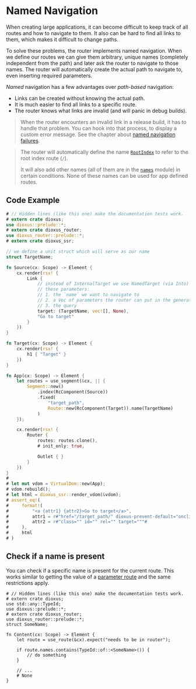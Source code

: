 # Named Navigation

When creating large applications, it can become difficult to keep track of all
routes and how to navigate to them. It also can be hard to find all links to
them, which makes it difficult to change paths.

To solve these problems, the router implements named navigation. When we define
our routes we can give them arbitrary, unique names (completely independent from
the path) and later ask the router to navigate to those names. The router will
automatically create the actual path to navigate to, even inserting required
parameters.

_Named_ navigation has a few advantages over _path-based_ navigation:
- Links can be created without knowing the actual path.
- It is much easier to find all links to a specific route.
- The router knows what links are invalid (and will panic in debug builds).

> When the router encounters an invalid link in a release build, it has to
> handle that problem. You can hook into that process, to display a custom error
> message. See the chapter about
> [named navigation failures](../failures/named.md).

> The router will automatically define the name [`RootIndex`] to refer to the
> root index route (`/`).
>
> It will also add other names (all of them are in the [`names`] module) in
> certain conditions. None of these names can be used for app defined routes.

## Code Example
```rust
# // Hidden lines (like this one) make the documentation tests work.
# extern crate dioxus;
use dioxus::prelude::*;
# extern crate dioxus_router;
use dioxus_router::prelude::*;
# extern crate dioxus_ssr;

// we define a unit struct which will serve as our name
struct TargetName;

fn Source(cx: Scope) -> Element {
    cx.render(rsx! {
        Link {
            // instead of InternalTarget we use NamedTarget (via Into) with
            // these parameters:
            // 1. the `name` we want to navigate to
            // 2. a Vec of parameters the router can put in the generated path
            // 3. the query
            target: (TargetName, vec![], None),
            "Go to target"
        }
    })
}

fn Target(cx: Scope) -> Element {
    cx.render(rsx! {
        h1 { "Target" }
    })
}

fn App(cx: Scope) -> Element {
    let routes = use_segment(&cx, || {
        Segment::new()
            .index(RcComponent(Source))
            .fixed(
                "target_path",
                Route::new(RcComponent(Target)).name(TargetName)
            )
    });

    cx.render(rsx! {
        Router {
            routes: routes.clone(),
            # init_only: true,

            Outlet { }
        }
    })
}
#
# let mut vdom = VirtualDom::new(App);
# vdom.rebuild();
# let html = dioxus_ssr::render_vdom(&vdom);
# assert_eq!(
#     format!(
#         "<a {attr1} {attr2}>Go to target</a>",
#         attr1 = r#"href="/target_path/" dioxus-prevent-default="onclick""#,
#         attr2 = r#"class="" id="" rel="" target="""#
#     ),
#     html
# )
```

## Check if a name is present
You can check if a specific name is present for the current route. This works
similar to getting the value of a [parameter route](../routes/parameter.md) and
the same restrictions apply.

```rust,no_run
# // Hidden lines (like this one) make the documentation tests work.
# extern crate dioxus;
use std::any::TypeId;
use dioxus::prelude::*;
# extern crate dioxus_router;
use dioxus_router::prelude::*;
struct SomeName;

fn Content(cx: Scope) -> Element {
    let route = use_route(&cx).expect("needs to be in router");

    if route.names.contains(TypeId::of::<SomeName>()) {
        // do something
    }

    // ...
    # None
}
```

[`names`]: https://docs.rs/dioxus-router/latest/dioxus_router/names/
[`RootIndex`]: https://docs.rs/dioxus-router/latest/dioxus_router/names/struct.RootIndex.html
